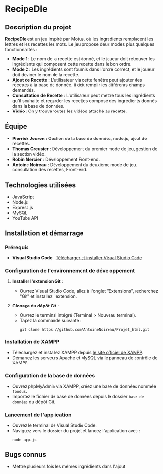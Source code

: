 
# RecipeDle

## Description du projet

**RecipeDle** est un jeu inspiré par Motus, où les ingrédients remplacent les lettres et les recettes les mots. Le jeu propose deux modes plus quelques fonctionnalités :
- **Mode 1** : Le nom de la recette est donné, et le joueur doit retrouver les ingrédients qui composent cette recette dans le bon ordre.
- **Mode 2** : Les ingrédients sont fournis dans l'ordre correct, et le joueur doit deviner le nom de la recette.
- **Ajout de Recette** : L'utilisateur via cette fenêtre peut ajouter des recettes à la base de donnée. Il doit remplir les différents champs demandés.
- **Consultation de Recette** : L'utilisateur peut mettre tous les ingrédients qu'il souhaite et regarder les recettes composé des ingrédients donnés dans la base de données.
- **Vidéo** : On y trouve toutes les vidéos attaché au recette.

## Équipe

- **Pierrick Jouron** : Gestion de la base de données, node.js, ajout de recettes.
- **Thomas Creusier** : Développement du premier mode de jeu, gestion de la section vidéo.
- **Robin Mercier** : Développement Front-end.
- **Antoine Noireau** : Développement du deuxième mode de jeu, consultation des recettes, Front-end.

## Technologies utilisées

- JavaScript
- Node.js
- Express.js
- MySQL
- YouTube API

## Installation et démarrage

### Prérequis

- **Visual Studio Code** : [Télécharger et installer Visual Studio Code](https://code.visualstudio.com/)

### Configuration de l'environnement de développement

1. **Installer l'extension Git** :
   - Ouvrez Visual Studio Code, allez à l'onglet "Extensions", recherchez "Git" et installez l'extension.

2. **Clonage du dépôt Git** :
   - Ouvrez le terminal intégré (Terminal > Nouveau terminal).
   - Tapez la commande suivante :
     ```
     git clone https://github.com/AntoineNoireau/Projet_html.git
     ```

### Installation de XAMPP

- Téléchargez et installez XAMPP depuis [le site officiel de XAMPP](https://www.apachefriends.org/index.html).
- Démarrez les serveurs Apache et MySQL via le panneau de contrôle de XAMPP.

### Configuration de la base de données

- Ouvrez phpMyAdmin via XAMPP, créez une base de données nommée `foodus`.
- Importez le fichier de base de données depuis le dossier `base de données` du dépôt Git.

### Lancement de l'application

- Ouvrez le terminal de Visual Studio Code.
- Naviguez vers le dossier du projet et lancez l'application avec :
  ```
  node app.js
  ```

## Bugs connus

- Mettre plusieurs fois les mêmes ingrédients dans l'ajout
